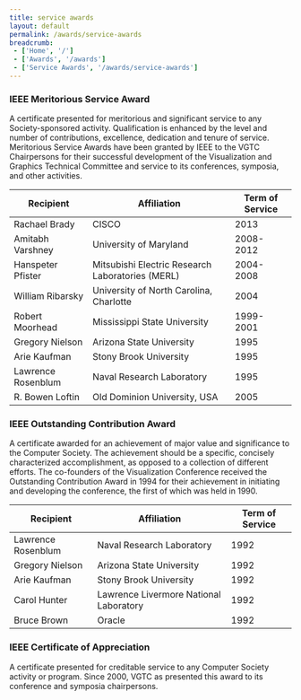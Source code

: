 ```yaml
---
title: service awards
layout: default
permalink: /awards/service-awards
breadcrumb:
 - ['Home', '/']
 - ['Awards', '/awards']
 - ['Service Awards', '/awards/service-awards']
---
```



### IEEE Meritorious Service Award

A certificate presented for meritorious and significant service to any Society-sponsored activity. Qualification is enhanced by the level and number of contributions, excellence, dedication and tenure of service. Meritorious Service Awards have been granted by IEEE to the VGTC Chairpersons for their successful development of the Visualization and Graphics Technical Committee and service to its conferences, symposia, and other activities.


| Recipient          | Affiliation                                      | Term of Service | 
|--------------------|--------------------------------------------------|-----------------|
| Rachael Brady      | CISCO                                            | 2013            |
| Amitabh Varshney   | University of Maryland                           | 2008-2012       |
| Hanspeter Pfister  | Mitsubishi Electric Research Laboratories (MERL) | 2004-2008       |
| William Ribarsky   | University of North Carolina, Charlotte          | 2004            |
| Robert Moorhead    | Mississippi State University                     | 1999-2001       |
| Gregory Nielson    | Arizona State University                         | 1995            |
| Arie Kaufman       |  Stony Brook University                          | 1995            |
| Lawrence Rosenblum | Naval Research Laboratory                        | 1995            |
| R. Bowen Loftin    | Old Dominion University, USA                     | 2005            |



### IEEE Outstanding Contribution Award

A certificate awarded for an achievement of major value and significance to the Computer Society. The achievement should be a specific, concisely characterized accomplishment, as opposed to a collection of different efforts. The co-founders of the Visualization Conference received the Outstanding Contribution Award in 1994 for their achievement in initiating and developing the conference, the first of which was held in 1990.


| Recipient          | Affiliation                                      | Term of Service | 
|--------------------|--------------------------------------------------|-----------------|
| Lawrence Rosenblum |  Naval Research Laboratory                       | 1992            |
| Gregory Nielson    | Arizona State University                         | 1992            |
| Arie Kaufman       | Stony Brook University                           | 1992            |
| Carol Hunter       | Lawrence Livermore National Laboratory           | 1992            |
| Bruce Brown        | Oracle                                           | 1992            |



### IEEE Certificate of Appreciation

A certificate presented for creditable service to any Computer Society activity or program. Since 2000, VGTC as presented this award to its conference and symposia chairpersons.

